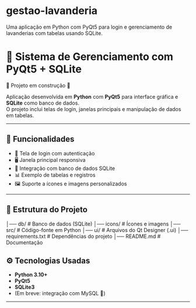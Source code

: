 # gestao-lavanderia
Uma aplicação em Python com PyQt5 para login e gerenciamento de lavanderias com tabelas usando SQLite.

# 🚀 Sistema de Gerenciamento com PyQt5 + SQLite

🚧 Projeto em construção 🚧

Aplicação desenvolvida em **Python** com **PyQt5** para interface gráfica e **SQLite** como banco de dados.  
O projeto inclui telas de login, janelas principais e manipulação de dados em tabelas.

---

## 📌 Funcionalidades
- 🔑 Tela de login com autenticação
- 🖥️ Janela principal responsiva
- 📂 Integração com banco de dados SQLite
- 📊 Exemplo de tabelas e registros
- 🖼️ Suporte a ícones e imagens personalizados

---

## 📂 Estrutura do Projeto
│── db/ # Banco de dados (SQLite)
│── icons/ # Ícones e imagens
│── src/ # Código-fonte em Python
│── ui/ # Arquivos do Qt Designer (.ui)
│── requirements.txt # Dependências do projeto
│── README.md # Documentação

## ⚙️ Tecnologias Usadas
- **Python 3.10+**
- **PyQt5**
- **SQLite3**
- (Em breve: integração com MySQL 🚀)

---
